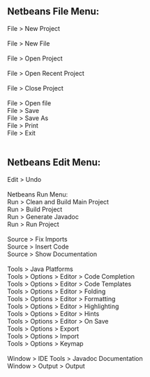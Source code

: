 ## Netbeans File Menu:<br/>
File > New Project<br/><br/>
File > New File<br/><br/>
File > Open Project<br/><br/>
File > Open Recent Project<br/><br/>
File > Close Project<br/><br/>
File > Open file<br/>
File > Save<br/>
File > Save As<br/>
File > Print<br/>
File > Exit<br/>
<br/>
## Netbeans Edit Menu:<br/>
Edit > Undo<br/>
<br/>
Netbeans Run Menu:<br/>
Run > Clean and Build Main Project<br/>
Run > Build Project<br/>
Run > Generate Javadoc<br/>
Run > Run Project<br/>
<br/>
Source > Fix Imports<br/>
Source > Insert Code<br/>
Source > Show Documentation<br/>
<br/>
Tools > Java Platforms<br/>
Tools > Options > Editor > Code Completion<br/>
Tools > Options > Editor > Code Templates<br/>
Tools > Options > Editor > Folding<br/>
Tools > Options > Editor > Formatting<br/>
Tools > Options > Editor > Highlighting<br/>
Tools > Options > Editor > Hints<br/>
Tools > Options > Editor > On Save<br/>
Tools > Options > Export<br/>
Tools > Options > Import<br/>
Tools > Options > Keymap<br/>
<br/>
Window > IDE Tools > Javadoc Documentation<br/>
Window > Output > Output<br/>
<br/>

